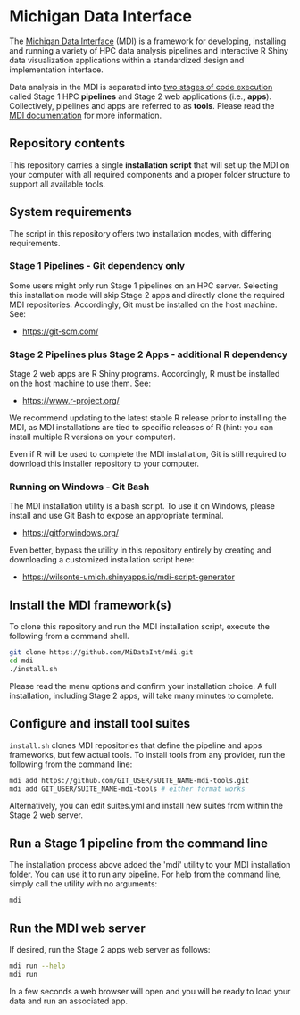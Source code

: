 # Michigan Data Interface

The [Michigan Data Interface](https://midataint.github.io/) (MDI) 
is a framework for developing, installing and running a variety of 
HPC data analysis pipelines and interactive R Shiny data visualization 
applications within a standardized design and implementation interface.

Data analysis in the MDI is separated into 
[two stages of code execution](https://midataint.github.io/docs/analysis-flow/) 
called Stage 1 HPC **pipelines** and Stage 2 web applications (i.e., **apps**).
Collectively, pipelines and apps are referred to as **tools**.
Please read the [MDI documentation](https://midataint.github.io/) for 
more information.

## Repository contents

This repository carries a single **installation script** that will 
set up the MDI on your computer with all required components and a proper
folder structure to support all available tools.

## System requirements

The script in this repository offers two installation modes, with 
differing requirements.

### Stage 1 Pipelines - Git dependency only

Some users might only run Stage 1 pipelines on an HPC server.
Selecting this installation mode will skip Stage 2 apps 
and directly clone the required MDI repositories. Accordingly, Git must 
be installed on the host machine. See:

- <https://git-scm.com/>

### Stage 2 Pipelines plus Stage 2 Apps - additional R dependency

Stage 2 web apps are R Shiny programs. Accordingly, 
R must be installed on the host machine to use them. See:

- <https://www.r-project.org/>

We recommend updating to the latest stable R release prior
to installing the MDI, as MDI installations are tied to specific 
releases of R (hint: you can install multiple R versions on your 
computer).

Even if R will be used to complete the MDI installation, Git is still
required to download this installer repository to your computer.

### Running on Windows - Git Bash

The MDI installation utility is a bash script. To use it on Windows, 
please install and use Git Bash to expose an appropriate terminal.

- <https://gitforwindows.org/>

Even better, bypass the utility in this repository 
entirely by creating and downloading a customized installation script here:

- <https://wilsonte-umich.shinyapps.io/mdi-script-generator>

## Install the MDI framework(s)

To clone this repository and run the MDI installation script, execute
the following from a command shell.

```bash
git clone https://github.com/MiDataInt/mdi.git
cd mdi
./install.sh
```

Please read the menu options and confirm your installation choice.
A full installation, including Stage 2 apps, will take many minutes 
to complete.

## Configure and install tool suites

<code>install.sh</code> clones MDI repositories
that define the pipeline and apps frameworks, but few actual
tools. To install tools from any provider, run the following from the
command line:

```bash
mdi add https://github.com/GIT_USER/SUITE_NAME-mdi-tools.git
mdi add GIT_USER/SUITE_NAME-mdi-tools # either format works
```

Alternatively, you can edit suites.yml and install new suites
from within the Stage 2 web server.

## Run a Stage 1 pipeline from the command line

The installation process above added the 'mdi' utility
to your MDI installation folder. You can use it to run
any pipeline. For help from the command line, simply call
the utility with no arguments:

```bash
mdi
```

## Run the MDI web server

If desired, run the Stage 2 apps web server as follows:

```bash
mdi run --help
mdi run
```

In a few seconds a web browser will open and you will be ready to 
load your data and run an associated app.
